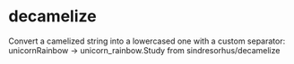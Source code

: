 # decamelize
Convert a camelized string into a lowercased one with a custom separator: unicornRainbow → unicorn_rainbow.Study from sindresorhus/decamelize

